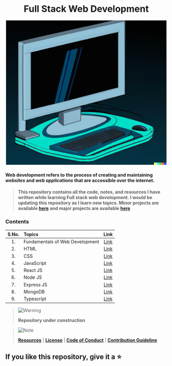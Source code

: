 <div align="center">

# Full Stack Web Development

<img src="./DALL_E_Generated.png" width="500" height="450" alt="DALL-E Generated Image of a old computer" />

</div>

#### Web development refers to the process of creating and maintaining _websites_ and _web applications_ that are accessible over the internet.

> #### This repository contains all the code, notes, and resources I have written while learning Full stack web development. I would be updating this repository as I learn new topics. Minor projects are available [here](./Minor%20Projects/) and major projects are available [here](./Major_project.md)

### Contents

| S.No. | Topics                          |                      Link                       |
| :---: | :------------------------------ | :---------------------------------------------: |
|  1.   | Fundamentals of Web Development | [Link](./1_Web%20Dev%20Fundamentals/Readme.md)           |
|  2.   | HTML                            |               [Link](./2_FrontEnd/1_HTML/)      |
|  3.   | CSS                             |                [Link](./2_FrontEnd/2_CSS/Readme.md)                |
|  4.   | JavaScript                      |                [Link](./3_Javascript/)                 |
|  5.   | React JS                        |               [Link](./2_FrontEnd/3_REACT/Readme.md)               |
|  6.   | Node JS                         |              [Link](./4_BackEnd/1_Server/1_NODE_JS/Readme.md)              |
|  7.   | Express JS                      |            [Link](./4_BackEnd/1_Server/2_EXPRESS_JS/Readme.md)             |
|  8.   | MongoDB                         |             [Link](./4_BackEnd/2_Database/2_MONGO_DB/Readme.md)              |
|  9.   | Typescript                      |                [Link](./5_Typescript/Readme.md)                 |

> <picture>
>   <source media="(prefers-color-scheme: light)" srcset="https://raw.githubusercontent.com/Mqxx/GitHub-Markdown/main/blockquotes/badge/light-theme/warning.svg">
>   <img alt="Warning" src="https://raw.githubusercontent.com/Mqxx/GitHub-Markdown/main/blockquotes/badge/dark-theme/warning.svg">
> </picture><br>
>
> **Repository under construction**

> <picture>
>   <source media="(prefers-color-scheme: light)" srcset="https://raw.githubusercontent.com/Mqxx/GitHub-Markdown/main/blockquotes/badge/light-theme/note.svg">
>   <img alt="Note" src="https://raw.githubusercontent.com/Mqxx/GitHub-Markdown/main/blockquotes/badge/dark-theme/note.svg">
> </picture><br>
>
> **[Resources](./Extras/Resource.md)** | **[License](./Extras/LICENSE)** | **[Code of Conduct](./Extras/CODE_OF_CONDUCT.md)** | **[Contribution Guideline](./Extras/CONTRIBUTING.md)**

## If you like this repository, give it a ⭐️
